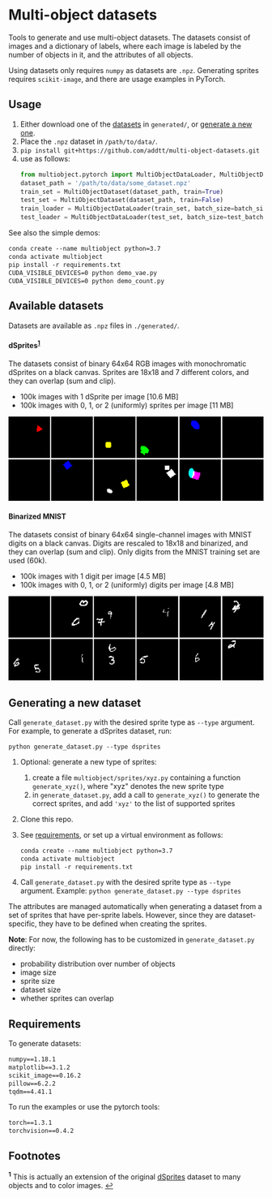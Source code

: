 # Multi-object datasets

Tools to generate and use multi-object datasets.
The datasets consist of images and a dictionary of labels, where each image is
labeled by the number of objects in it, and the attributes of all objects. 

Using datasets only requires `numpy` as datasets are `.npz`. 
Generating sprites requires `scikit-image`, and there are
usage examples in PyTorch.

## Usage

1) Either download one of the [datasets](#available-datasets) in `generated/`, 
   or [generate a new one](#generating-a-new-dataset).
2) Place the `.npz` dataset in 
   `/path/to/data/`. 
3) `pip install git+https://github.com/addtt/multi-object-datasets.git`
4) use as follows:
	```python
	from multiobject.pytorch import MultiObjectDataLoader, MultiObjectDataset
	dataset_path = '/path/to/data/some_dataset.npz'
	train_set = MultiObjectDataset(dataset_path, train=True)
	test_set = MultiObjectDataset(dataset_path, train=False)
	train_loader = MultiObjectDataLoader(train_set, batch_size=batch_size, shuffle=True)
	test_loader = MultiObjectDataLoader(test_set, batch_size=test_batch_size)
	```


See also the simple demos:
```
conda create --name multiobject python=3.7
conda activate multiobject
pip install -r requirements.txt
CUDA_VISIBLE_DEVICES=0 python demo_vae.py
CUDA_VISIBLE_DEVICES=0 python demo_count.py
```


## Available datasets

Datasets are available as `.npz` files in `./generated/`.

#### dSprites<sup id="a1">[1](#f1)</sup>

The datasets consist of binary 64x64 RGB images with monochromatic dSprites on a black canvas. 
Sprites are 18x18 and 7 different colors, and they can overlap (sum and clip).
- 100k images with 1 dSprite per image [10.6 MB]
- 100k images with 0, 1, or 2 (uniformly) sprites per image [11 MB]

![generated generated_dsprites](_readme_figs/generated_dsprites.png)

#### Binarized MNIST

The datasets consist of binary 64x64 single-channel images with MNIST digits on a black canvas.
Digits are rescaled to 18x18 and binarized, and they can overlap (sum and clip).
Only digits from the MNIST training set are used (60k).
- 100k images with 1 digit per image [4.5 MB]
- 100k images with 0, 1, or 2 (uniformly) digits per image [4.8 MB]

![generated mnist](_readme_figs/generated_mnist.png)


## Generating a new dataset


Call `generate_dataset.py` with the desired sprite type as `--type` argument. 
For example, to generate a dSprites dataset, run:
```
python generate_dataset.py --type dsprites
```

1) Optional: generate a new type of sprites:
	1) create a file `multiobject/sprites/xyz.py` containing a function 
	`generate_xyz()`, where "xyz" denotes the new sprite type
	2) in `generate_dataset.py`, add a call to `generate_xyz()` to generate the
	correct sprites, and add `'xyz'` to the list of supported sprites

2) Clone this repo.

3) See [requirements](#requirements), or set up a virtual environment as follows:
	```
	conda create --name multiobject python=3.7
	conda activate multiobject
	pip install -r requirements.txt
	```

4) Call `generate_dataset.py` with the desired sprite type as `--type` argument. 
Example: `python generate_dataset.py --type dsprites`

The attributes are managed automatically when generating a dataset from a set 
of sprites that have per-sprite labels. However, since they are dataset-specific,
they have to be defined when creating the sprites.

**Note**: For now, the following has to be customized in `generate_dataset.py` directly:
- probability distribution over number of objects
- image size
- sprite size
- dataset size
- whether sprites can overlap


## Requirements

To generate datasets:
```
numpy==1.18.1
matplotlib==3.1.2
scikit_image==0.16.2
pillow==6.2.2
tqdm==4.41.1
```

To run the examples or use the pytorch tools:
```
torch==1.3.1
torchvision==0.4.2
```


## Footnotes

<b id="f1"><sup>1</sup></b> This is actually an extension of the original [dSprites](https://github.com/deepmind/dsprites-dataset)
dataset to many objects and to color images. [↩](#a1)
